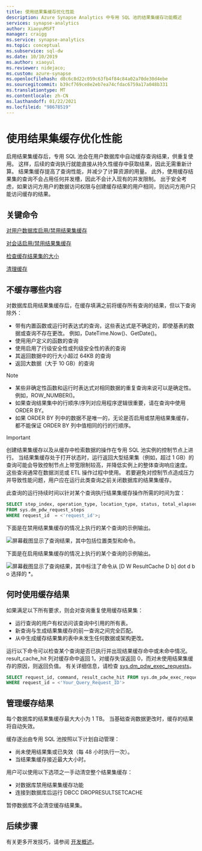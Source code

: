 ```yaml
---
title: 使用结果集缓存优化性能
description: Azure Synapse Analytics 中专用 SQL 池的结果集缓存功能概述
services: synapse-analytics
author: XiaoyuMSFT
manager: craigg
ms.service: synapse-analytics
ms.topic: conceptual
ms.subservice: sql-dw
ms.date: 10/10/2019
ms.author: xiaoyul
ms.reviewer: nidejaco;
ms.custom: azure-synapse
ms.openlocfilehash: d8c6c8d22c059c63fb4f84c84a02a70de30d4ebe
ms.sourcegitcommit: b39cf769ce8e2eb7ea74cfdac6759a17a048b331
ms.translationtype: MT
ms.contentlocale: zh-CN
ms.lasthandoff: 01/22/2021
ms.locfileid: "98678519"
---
```

# <a name="performance-tuning-with-result-set-caching"></a>使用结果集缓存优化性能

启用结果集缓存后，专用 SQL 池会在用户数据库中自动缓存查询结果，供重复使用。  这样，后续的查询执行就能直接从持久性缓存中获取结果，因此无需重新计算。   结果集缓存提高了查询性能，并减少了计算资源的用量。  此外，使用缓存结果集的查询不会占用任何并发槽，因此不会计入现有的并发限制。 出于安全考虑，如果访问方用户的数据访问权限与创建缓存结果的用户相同，则访问方用户只能访问缓存的结果。  

## <a name="key-commands"></a>关键命令

[对用户数据库启用/禁用结果集缓存](/sql/t-sql/statements/alter-database-transact-sql-set-options?toc=/azure/synapse-analytics/sql-data-warehouse/toc.json&bc=/azure/synapse-analytics/sql-data-warehouse/breadcrumb/toc.json&view=azure-sqldw-latest&preserve-view=true)

[对会话启用/禁用结果集缓存](/sql/t-sql/statements/set-result-set-caching-transact-sql?toc=/azure/synapse-analytics/sql-data-warehouse/toc.json&bc=/azure/synapse-analytics/sql-data-warehouse/breadcrumb/toc.json&view=azure-sqldw-latest&preserve-view=true)

[检查缓存结果集的大小](/sql/t-sql/database-console-commands/dbcc-showresultcachespaceused-transact-sql?toc=/azure/synapse-analytics/sql-data-warehouse/toc.json&bc=/azure/synapse-analytics/sql-data-warehouse/breadcrumb/toc.json&view=azure-sqldw-latest&preserve-view=true)  

[清理缓存](/sql/t-sql/database-console-commands/dbcc-dropresultsetcache-transact-sql?toc=/azure/synapse-analytics/sql-data-warehouse/toc.json&bc=/azure/synapse-analytics/sql-data-warehouse/breadcrumb/toc.json&view=azure-sqldw-latest&preserve-view=true)

## <a name="whats-not-cached"></a>不缓存哪些内容  

对数据库启用结果集缓存后，在缓存填满之前将缓存所有查询的结果，但以下查询除外：

- 带有内置函数或运行时表达式的查询，这些表达式是不确定的，即使基表的数据或查询不存在更改。 例如，DateTime.Now()、GetDate()。
- 使用用户定义的函数的查询
- 使用启用了行级安全性或列级安全性的表的查询
- 其返回数据中的行大小超过 64KB 的查询
- 返回大数据（大于 10 GB）的查询 
>[!NOTE]
> - 某些非确定性函数和运行时表达式对相同数据的重复查询来说可以是确定性。 例如，ROW_NUMBER()。  
> - 如果查询结果集中的行顺序/序列对应用程序逻辑很重要，请在查询中使用 ORDER BY。
> - 如果 ORDER BY 列中的数据不是唯一的，无论是否启用或禁用结果集缓存，都不能保证 ORDER BY 列中值相同的行的行顺序。

> [!IMPORTANT]
> 创建结果集缓存以及从缓存中检索数据的操作在专用 SQL 池实例的控制节点上进行。
> 当结果集缓存处于打开状态时，运行返回大型结果集（例如，超过 1 GB）的查询可能会导致控制节点上带宽限制较高，并降低实例上的整体查询响应速度。  这些查询通常在数据浏览或 ETL 操作过程中使用。 若要避免对控制节点造成压力并导致性能问题，用户应在运行此类查询之前关闭数据库的结果集缓存。  

此查询的运行持续时间以针对某个查询执行结果集缓存操作所需的时间为宜：

```sql
SELECT step_index, operation_type, location_type, status, total_elapsed_time, command
FROM sys.dm_pdw_request_steps
WHERE request_id  = <'request_id'>;
```

下面是在禁用结果集缓存的情况上执行的某个查询的示例输出。

![屏幕截图显示了查询结果，其中包括位置类型和命令。](./media/performance-tuning-result-set-caching/query-steps-with-rsc-disabled.png)

下面是在启用结果集缓存的情况上执行的某个查询的示例输出。

![屏幕截图显示了查询结果，其中标注了命令从 [D W ResultCache D b] dot d b o 选择的 *。](./media/performance-tuning-result-set-caching/query-steps-with-rsc-enabled.png)

## <a name="when-cached-results-are-used"></a>何时使用缓存结果

如果满足以下所有要求，则会对查询重复使用缓存结果集：

- 运行查询的用户有权访问该查询中引用的所有表。
- 新查询与生成结果集缓存的前一查询之间完全匹配。
- 从中生成缓存结果集的表中未发生任何数据或架构更改。

运行以下命令可以检查某个查询是否已执行并出现结果缓存命中或未命中情况。 result_cache_hit 列对缓存命中返回 1，对缓存失误返回 0，而对未使用结果集缓存的原因，则返回负值。 有关详细信息，请检查 [sys.dm_pdw_exec_requests](/sql/relational-databases/system-dynamic-management-views/sys-dm-pdw-exec-requests-transact-sql?toc=/azure/synapse-analytics/sql-data-warehouse/toc.json&bc=/azure/synapse-analytics/sql-data-warehouse/breadcrumb/toc.json&view=azure-sqldw-latest&preserve-view=true)。

```sql
SELECT request_id, command, result_cache_hit FROM sys.dm_pdw_exec_requests
WHERE request_id = <'Your_Query_Request_ID'>
```

## <a name="manage-cached-results"></a>管理缓存结果

每个数据库的结果集缓存最大大小为 1 TB。  当基础查询数据更改时，缓存的结果将自动失效。  

缓存逐出由专用 SQL 池按照以下计划自动管理：

- 尚未使用结果集或已失效（每 48 小时执行一次）。
- 当结果集缓存接近最大大小时。

用户可以使用以下选项之一手动清空整个结果集缓存：

- 对数据库禁用结果集缓存功能
- 连接到数据库后运行 DBCC DROPRESULTSETCACHE

暂停数据库不会清空缓存结果集。  

## <a name="next-steps"></a>后续步骤

有关更多开发技巧，请参阅 [开发概述](sql-data-warehouse-overview-develop.md)。
